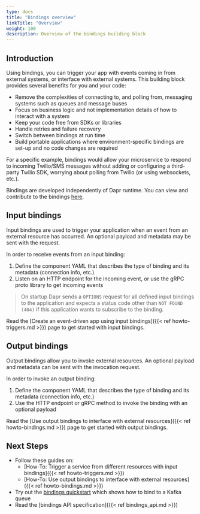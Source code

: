 ```yaml
---
type: docs
title: "Bindings overview"
linkTitle: "Overview"
weight: 100
description: Overview of the bindings building block
---
```


## Introduction

Using bindings, you can trigger your app with events coming in from external systems, or interface with external systems. This building block provides several benefits for you and your code:

- Remove the complexities of connecting to, and polling from, messaging systems such as queues and message buses
- Focus on business logic and not implementation details of how to interact with a system
- Keep your code free from SDKs or libraries
- Handle retries and failure recovery
- Switch between bindings at run time
- Build portable applications where environment-specific bindings are set-up and no code changes are required

For a specific example, bindings would allow your microservice to respond to incoming Twilio/SMS messages without adding or configuring a third-party Twilio SDK, worrying about polling from Twilio (or using websockets, etc.).

Bindings are developed independently of Dapr runtime. You can view and contribute to the bindings [here](https://github.com/dapr/components-contrib/tree/master/bindings).

## Input bindings

Input bindings are used to trigger your application when an event from an external resource has occurred.
An optional payload and metadata may be sent with the request.

In order to receive events from an input binding:

1. Define the component YAML that describes the type of binding and its metadata (connection info, etc.)
2. Listen on an HTTP endpoint for the incoming event, or use the gRPC proto library to get incoming events

> On startup Dapr sends a `OPTIONS` request for all defined input bindings to the application and expects a status code other than `NOT FOUND (404)` if this application wants to subscribe to the binding.

Read the [Create an event-driven app using input bindings]({{< ref howto-triggers.md >}}) page to get started with input bindings.

## Output bindings

Output bindings allow you to invoke external resources. An optional payload and metadata can be sent with the invocation request.

In order to invoke an output binding:

1. Define the component YAML that describes the type of binding and its metadata (connection info, etc.)
2. Use the HTTP endpoint or gRPC method to invoke the binding with an optional payload

Read the [Use output bindings to interface with external resources]({{< ref howto-bindings.md >}}) page to get started with output bindings.

## Next Steps
* Follow these guides on:
    * [How-To: Trigger a service from different resources with input bindings]({{< ref howto-triggers.md >}})
    * [How-To: Use output bindings to interface with external resources]({{< ref howto-bindings.md >}})
* Try out the [bindings quickstart](https://github.com/dapr/quickstarts/tree/master/tutorials/bindings) which shows how to bind to a Kafka queue
* Read the [bindings API specification]({{< ref bindings_api.md >}})
